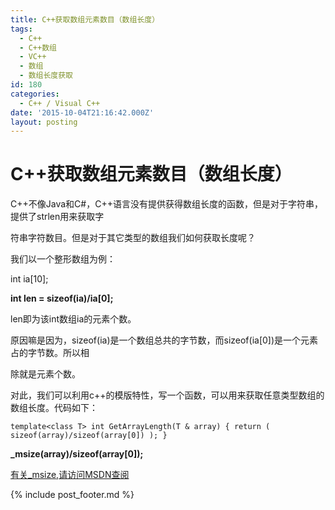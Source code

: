 ```yaml
---
title: C++获取数组元素数目（数组长度）
tags:
  - C++
  - C++数组
  - VC++
  - 数组
  - 数组长度获取
id: 180
categories:
  - C++ / Visual C++
date: '2015-10-04T21:16:42.000Z'
layout: posting
---
```


# C++获取数组元素数目（数组长度）

C++不像Java和C\#，C++语言没有提供获得数组长度的函数，但是对于字符串，提供了strlen用来获取字

符串字符数目。但是对于其它类型的数组我们如何获取长度呢？

我们以一个整形数组为例：

int ia[10];

**int len = sizeof(ia)/ia[0];**

len即为该int数组ia的元素个数。

原因嘛是因为，sizeof(ia)是一个数组总共的字节数，而sizeof(ia[0])是一个元素占的字节数。所以相

除就是元素个数。

对此，我们可以利用c++的模版特性，写一个函数，可以用来获取任意类型数组的数组长度。代码如下：

```
template<class T> int GetArrayLength(T & array) { return ( sizeof(array)/sizeof(array[0]) ); }
```

**_msize(array)/sizeof(array[0]);**

[有关_msize,请访问MSDN查阅](https://msdn.microsoft.com/en-us/library/aa298504?f=255&amp;MSPPError=-2147217396)



{% include post_footer.md %}